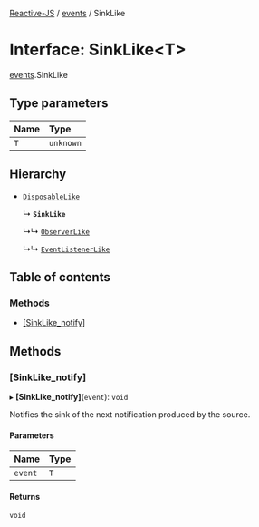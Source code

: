 [Reactive-JS](../README.md) / [events](../modules/events.md) / SinkLike

# Interface: SinkLike<T\>

[events](../modules/events.md).SinkLike

## Type parameters

| Name | Type |
| :------ | :------ |
| `T` | `unknown` |

## Hierarchy

- [`DisposableLike`](utils.DisposableLike.md)

  ↳ **`SinkLike`**

  ↳↳ [`ObserverLike`](concurrent.ObserverLike.md)

  ↳↳ [`EventListenerLike`](events.EventListenerLike.md)

## Table of contents

### Methods

- [[SinkLike\_notify]](events.SinkLike.md#[sinklike_notify])

## Methods

### [SinkLike\_notify]

▸ **[SinkLike_notify]**(`event`): `void`

Notifies the sink of the next notification produced by the source.

#### Parameters

| Name | Type |
| :------ | :------ |
| `event` | `T` |

#### Returns

`void`
